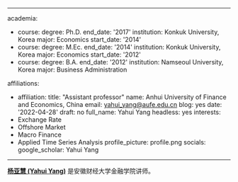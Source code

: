 <!--
 * @Author: yahui Yang
 * @Description: 
 * @Date: 2022-04-28 22:22:17
 * @LastEditTime: 2022-07-31 17:09:53
 * @FilePath: /yahui_yang/content/about/_index.md
-->
---
academia:
- course:
    degree: Ph.D.
    end_date: '2017'
    institution: Konkuk University, Korea
    major: Economics
    start_date: '2014'
- course:
    degree: M.Ec.
    end_date: '2014'
    institution: Konkuk University, Korea
    major: Economics
    start_date: '2012'
- course:
    degree: B.A.
    end_date: '2012'
    institution: Namseoul University, Korea
    major: Business Administration
    
affiliations:
- affiliation:
    title: "Assistant professor"
    name: Anhui University of Finance and Economics, China
    email: yahui_yang@aufe.edu.cn
blog: yes
date: '2022-04-28'
draft: no
full_name: Yahui Yang
headless: yes
interests:
- Exchange Rate
- Offshore Market
- Macro Finance
- Applied Time Series Analysis
profile_picture: profile.png
socials:
  google_scholar: Yahui Yang
---
**[杨亚慧 (Yahui Yang)](https://orcid.org/0000-0002-3743-3542)** 是安徽财经大学金融学院讲师。

